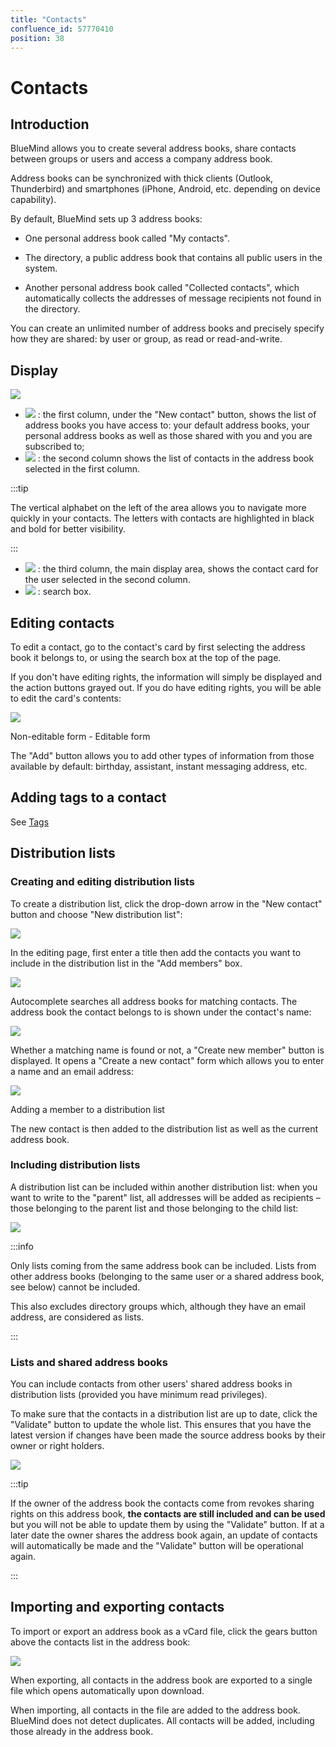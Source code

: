 ```yaml
---
title: "Contacts"
confluence_id: 57770410
position: 38
---
```

# Contacts


## Introduction

BlueMind allows you to create several address books, share contacts between groups or users and access a company address book.

Address books can be synchronized with thick clients (Outlook, Thunderbird) and smartphones (iPhone, Android, etc. depending on device capability).

By default, BlueMind sets up 3 address books:

- One personal address book called "My contacts".

- The directory, a public address book that contains all public users in the system.
- Another personal address book called "Collected contacts", which automatically collects the addresses of message recipients not found in the directory.


You can create an unlimited number of address books and precisely specify how they are shared: by user or group, as read or read-and-write.


## Display

![](../../../attachments/57770410/62555134.png)

- ![](../../../attachments/57769989/69896496.png) : the first column, under the "New contact" button, shows the list of address books you have access to: your default address books, your personal address books as well as those shared with you and you are subscribed to;
- ![](../../../attachments/57769989/69896495.png) : the second column shows the list of contacts in the address book selected in the first column.


:::tip

The vertical alphabet on the left of the area allows you to navigate more quickly in your contacts. The letters with contacts are highlighted in black and bold for better visibility.

:::

- ![](../../../attachments/57769989/69896494.png) : the third column, the main display area, shows the contact card for the user selected in the second column.
- ![](../../../attachments/57769989/69896493.png) : search box.


## Editing contacts

To edit a contact, go to the contact's card by first selecting the address book it belongs to, or using the search box at the top of the page.

If you don't have editing rights, the information will simply be displayed and the action buttons grayed out. If you do have editing rights, you will be able to edit the card's contents:


![](../../../attachments/57770410/62555132.png)


Non-editable form - Editable form


The "Add" button allows you to add other types of information from those available by default: birthday, assistant, instant messaging address, etc.

## Adding tags to a contact

See [Tags](/old/Guide_de_l_utilisateur/Les_catégories_tags_/) 

## Distribution lists

### Creating and editing distribution lists

To create a distribution list, click the drop-down arrow in the "New contact" button and choose "New distribution list":

![](../../../attachments/57770410/62555128.png)

In the editing page, first enter a title then add the contacts you want to include in the distribution list in the "Add members" box.

![](../../../attachments/57770410/62555124.png)

Autocomplete searches all address books for matching contacts. The address book the contact belongs to is shown under the contact's name:

![](../../../attachments/57770410/62555120.png)

Whether a matching name is found or not, a "Create new member" button is displayed. It opens a "Create a new contact" form which allows you to enter a name and an email address:


![](../../../attachments/57770410/62555126.png)


Adding a member to a distribution list


The new contact is then added to the distribution list as well as the current address book.

### Including distribution lists

A distribution list can be included within another distribution list: when you want to write to the "parent" list, all addresses will be added as recipients – those belonging to the parent list and those belonging to the child list:

![](../../../attachments/57770410/62555119.png)


:::info

Only lists coming from the same address book can be included. Lists from other address books (belonging to the same user or a shared address book, see below) cannot be included.

This also excludes directory groups which, although they have an email address, are considered as lists.

:::

### Lists and shared address books

You can include contacts from other users' shared address books in distribution lists (provided you have minimum read privileges). 

To make sure that the contacts in a distribution list are up to date, click the "Validate" button to update the whole list. This ensures that you have the latest version if changes have been made the source address books by their owner or right holders.  

![](../../../attachments/57770410/62555118.png)


:::tip

If the owner of the address book the contacts come from revokes sharing rights on this address book, ****the contacts are still included and can be used**** but you will not be able to update them by using the "Validate" button. If at a later date the owner shares the address book again, an update of contacts will automatically be made and the "Validate" button will be operational again.

:::


## Importing and exporting contacts

To import or export an address book as a vCard file, click the gears button above the contacts list in the address book:

![](../../../attachments/57770410/62555130.png)

When exporting, all contacts in the address book are exported to a single file which opens automatically upon download.

When importing, all contacts in the file are added to the address book. BlueMind does not detect duplicates. All contacts will be added, including those already in the address book.



